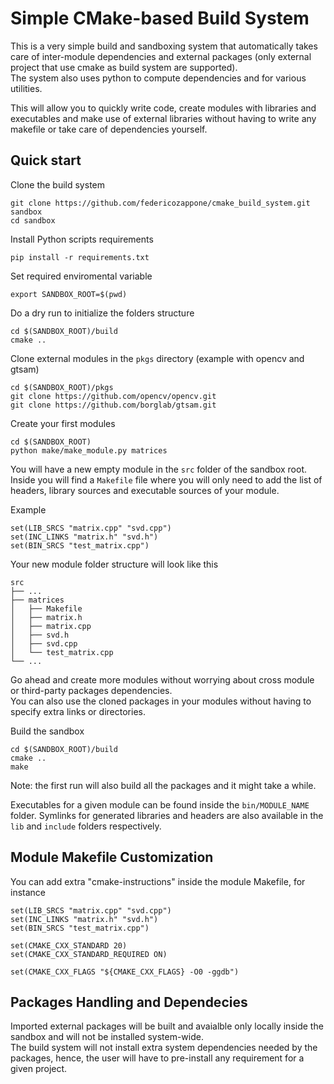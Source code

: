 # Simple CMake-based Build System

This is a very simple build and sandboxing system that automatically takes care of inter-module dependencies and external packages (only external project that use cmake as build system are supported).\
The system also uses python to compute dependencies and for various utilities.

This will allow you to quickly write code, create modules with libraries and executables and make use of external libraries without having to write any makefile or take care of dependencies yourself.


## Quick start

Clone the build system
```
git clone https://github.com/federicozappone/cmake_build_system.git sandbox
cd sandbox
```

Install Python scripts requirements
```
pip install -r requirements.txt
```


Set required enviromental variable
```
export SANDBOX_ROOT=$(pwd)
```

Do a dry run to initialize the folders structure
```
cd $(SANDBOX_ROOT)/build
cmake ..
```

Clone external modules in the ```pkgs``` directory (example with opencv and gtsam)
```
cd $(SANDBOX_ROOT)/pkgs
git clone https://github.com/opencv/opencv.git
git clone https://github.com/borglab/gtsam.git
```

Create your first modules
```
cd $(SANDBOX_ROOT)
python make/make_module.py matrices
```

You will have a new empty module in the ```src``` folder of the sandbox root.
Inside you will find a ```Makefile``` file where you will only need to add the list of headers, library sources and executable sources of your module.

Example
```
set(LIB_SRCS "matrix.cpp" "svd.cpp")
set(INC_LINKS "matrix.h" "svd.h")
set(BIN_SRCS "test_matrix.cpp")
```

Your new module folder structure will look like this

    src
    ├── ...
    ├── matrices
    │   ├── Makefile
    │   ├── matrix.h
    │   ├── matrix.cpp
    │   ├── svd.h
    │   ├── svd.cpp
    │   └── test_matrix.cpp
    └── ...

Go ahead and create more modules without worrying about cross module or third-party packages dependencies.\
You can also use the cloned packages in your modules without having to specify extra links or directories.

Build the sandbox
```
cd $(SANDBOX_ROOT)/build
cmake ..
make
```

Note: the first run will also build all the packages and it might take a while.

Executables for a given module can be found inside the ```bin/MODULE_NAME``` folder.
Symlinks for generated libraries and headers are also available in the ```lib``` and ```include``` folders respectively.


## Module Makefile Customization

You can add extra "cmake-instructions" inside the module Makefile, for instance
```
set(LIB_SRCS "matrix.cpp" "svd.cpp")
set(INC_LINKS "matrix.h" "svd.h")
set(BIN_SRCS "test_matrix.cpp")

set(CMAKE_CXX_STANDARD 20)
set(CMAKE_CXX_STANDARD_REQUIRED ON)

set(CMAKE_CXX_FLAGS "${CMAKE_CXX_FLAGS} -O0 -ggdb")
```

## Packages Handling and Dependecies

Imported external packages will be built and avaialble only locally inside the sandbox and will not be installed system-wide.\
The build system will not install extra system dependencies needed by the packages, hence, the user will have to pre-install any requirement for a given project.
